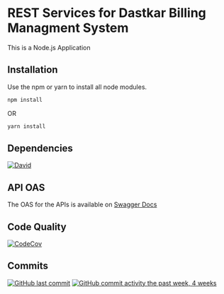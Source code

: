 # REST Services for Dastkar Billing Managment System

This is a Node.js Application

## Installation

Use the npm or yarn to install all node modules.

```bash
npm install
```
OR
```bash
yarn install
```

## Dependencies
[![David](https://david-dm.org/ayansasmal/sandboxNode.svg)](https://david-dm.org/ayansasmal/sandboxNode)

## API OAS

The OAS for the APIs is available on [Swagger Docs](http://localhost:8080/api-doc)

## Code Quality
[![CodeCov](https://codecov.io/gh/ayansasmal/sandboxNode/branch/master/graph/badge.svg)](https://codecov.io/gh/ayansasmal/sandboxNode)

## Commits
[![GitHub last commit](https://img.shields.io/github/last-commit/google/skia.svg?style=flat)]()
[![GitHub commit activity the past week, 4 weeks](https://img.shields.io/github/commit-activity/y/eslint/eslint.svg?style=flat)]()
